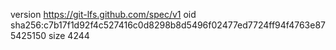 version https://git-lfs.github.com/spec/v1
oid sha256:c7b17f1d92f4c527416c0d8298b8d5496f02477ed7724ff94f4763e875425150
size 4244
